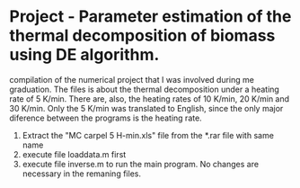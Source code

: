 # Project - Parameter estimation of the thermal decomposition of biomass using DE algorithm.

compilation of the numerical project that I was involved during me graduation. The files is about the thermal decomposition under a heating rate of 5 K/min. There are, also, the heating rates of 10 K/min, 20 K/min and 30 K/min. Only the 5 K/min was translated to English, since the only major diference between the programs is the heating rate. 

1) Extract the "MC carpel 5 H-min.xls" file from the *.rar file with same name
2) execute file loaddata.m first
3) execute file inverse.m to run the main program. No changes are necessary in the remaning files.
